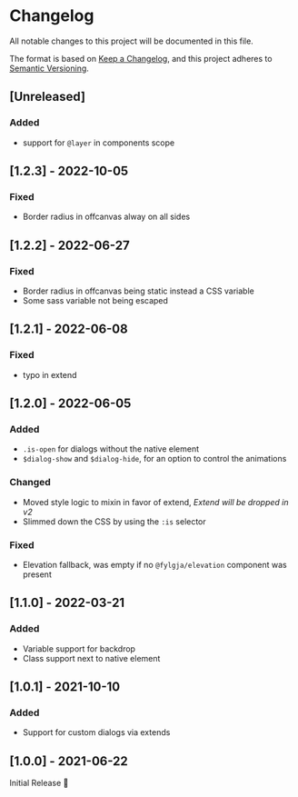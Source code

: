 # Changelog
All notable changes to this project will be documented in this file.

The format is based on [Keep a Changelog](https://keepachangelog.com/en/1.0.0/),
and this project adheres to [Semantic Versioning](https://semver.org/spec/v2.0.0.html).

## [Unreleased]

### Added
- support for `@layer` in components scope

## [1.2.3] - 2022-10-05
### Fixed
- Border radius in offcanvas alway on all sides

## [1.2.2] - 2022-06-27
### Fixed
- Border radius in offcanvas being static instead a CSS variable
- Some sass variable not being escaped

## [1.2.1] - 2022-06-08
### Fixed
- typo in extend

## [1.2.0] - 2022-06-05
### Added
- `.is-open` for dialogs without the native element
- `$dialog-show` and `$dialog-hide`, for an option to control the animations

### Changed
- Moved style logic to mixin in favor of extend,
  _Extend will be dropped in v2_
- Slimmed down the CSS by using the `:is` selector

### Fixed
- Elevation fallback, was empty if no `@fylgja/elevation` component was present

## [1.1.0] - 2022-03-21
### Added
- Variable support for backdrop
- Class support next to native element

## [1.0.1] - 2021-10-10
### Added
- Support for custom dialogs via extends

## [1.0.0] - 2021-06-22
Initial Release 🎉
